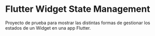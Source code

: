 # Flutter Widget State Management

Proyecto de prueba para mostrar las distintas formas de gestionar los estados de un Widget en una app Flutter.
